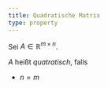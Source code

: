 ```yaml
---
title: Quadratische Matrix
type: property
---
```


Sei $A \in \mathbb{R}^{m \times n}$.

$A$ heißt *quatratisch*, falls
- $n = m$